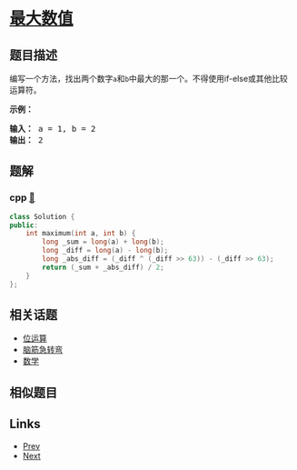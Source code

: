 
# [最大数值](https://leetcode-cn.com/problems/maximum-lcci)

## 题目描述

<p>编写一个方法，找出两个数字<code>a</code>和<code>b</code>中最大的那一个。不得使用if-else或其他比较运算符。</p>
<p><strong>示例：</strong></p>
<pre><strong>输入：</strong> a = 1, b = 2
<strong>输出：</strong> 2
</pre>


## 题解

### cpp [🔗](maximum-lcci.cpp) 
```cpp
class Solution {
public:
    int maximum(int a, int b) {
        long _sum = long(a) + long(b);
        long _diff = long(a) - long(b);
        long _abs_diff = (_diff ^ (_diff >> 63)) - (_diff >> 63);
        return (_sum + _abs_diff) / 2;
    }
};
```


## 相关话题

- [位运算](../../tags/bit-manipulation.md) 
- [脑筋急转弯](../../tags/brainteaser.md) 
- [数学](../../tags/math.md) 


## 相似题目



## Links

- [Prev](../er-cha-sou-suo-shu-de-di-kda-jie-dian-lcof/README.md) 
- [Next](../kth-node-from-end-of-list-lcci/README.md) 

